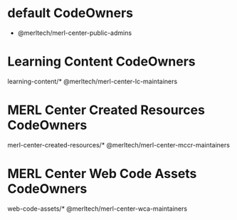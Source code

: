 # default CodeOwners
* @merltech/merl-center-public-admins

# Learning Content CodeOwners
learning-content/* @merltech/merl-center-lc-maintainers

# MERL Center Created Resources CodeOwners
merl-center-created-resources/* @merltech/merl-center-mccr-maintainers

# MERL Center Web Code Assets CodeOwners
web-code-assets/* @merltech/merl-center-wca-maintainers
